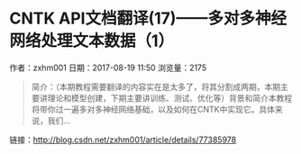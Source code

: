# CNTK API文档翻译(17)——多对多神经网络处理文本数据（1）
作者：zxhm001
日期：2017-08-19 11:50
浏览量：2175
> 简介：（本期教程需要翻译的内容实在是太多了，将其分割成两期，本期主要讲理论和模型创建，下期主要讲训练、测试、优化等）背景和简介本教程将带你过一遍多对多神经网络基础，以及如何在CNTK中实现它。具体来说，我们...

 链接：http://blog.csdn.net/zxhm001/article/details/77385978
